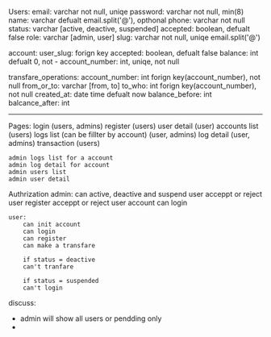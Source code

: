 Users:
    email: varchar not null, uniqe
    password: varchar not null, min(8)
    name: varchar defualt email.split('@'), opthonal
    phone: varchar not null
    status: varchar [active, deactive, suspended]
    accepted: boolean, defualt false
    role: varchar [admin, user]
    slug: varchar not null, uniqe email.split('@')

account:
    user_slug: forign key
    accepted: boolean, defualt false
    balance: int defualt 0, not -
    account_number: int, uniqe, not null

transfare_operations:
    account_number: int forign key(account_number), not null
    from_or_to: varchar [from, to]
    to_who: int forign key(account_number), not null
    created_at: date time defualt now
    balance_before: int
    balcance_after: int

-----------------------------------------------

Pages:
    login (users, admins)
    register (users)
    user detail (user)
    accounts list (users)
    logs list (can be fillter by account) (user, admins)
    log detail (user, admins)
    transaction (users)

    admin logs list for a account
    admin log detail for account
    admin users list 
    admin user detail

Authrization
    admin: 
        can active, deactive and suspend user
        acceppt or reject user register
        acceppt or reject user account
        can login

    user:
        can init account
        can login
        can register
        can make a transfare

        if status = deactive
        can't tranfare

        if status = suspended
        can't login


discuss:

- admin will show all users or pendding only
- 